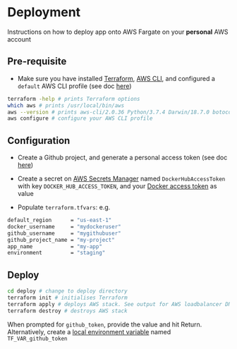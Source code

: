 # Deployment

Instructions on how to deploy app onto AWS Fargate on your **personal** AWS account

## Pre-requisite

-   Make sure you have installed [Terraform](https://learn.hashicorp.com/tutorials/terraform/install-cli), [AWS CLI](https://docs.aws.amazon.com/cli/latest/userguide/install-cliv2-mac.html#cliv2-mac-prereq), and configured a `default` AWS CLI profile (see doc [here](https://docs.aws.amazon.com/cli/latest/userguide/cli-configure-quickstart.html#cli-configure-quickstart-profiles))

```bash
terraform -help # prints Terraform options
which aws # prints /usr/local/bin/aws
aws --version # prints aws-cli/2.0.36 Python/3.7.4 Darwin/18.7.0 botocore/2.0.0
aws configure # configure your AWS CLI profile
```

## Configuration

-   Create a Github project, and generate a personal access token (see doc [here](https://docs.github.com/en/github/authenticating-to-github/creating-a-personal-access-token))

-   Create a secret on [AWS Secrets Manager](https://aws.amazon.com/secrets-manager/) named `DockerHubAccessToken` with key `DOCKER_HUB_ACCESS_TOKEN`, and your [Docker access token](https://docs.docker.com/docker-hub/access-tokens/) as value

*   Populate `terraform.tfvars`: e.g.

```bash
default_region      = "us-east-1"
docker_username     = "mydockeruser"
github_username     = "mygithubuser"
github_project_name = "my-project"
app_name            = "my-app"
environment         = "staging"
```

## Deploy

```bash
cd deploy # change to deploy directory
terraform init # initialises Terraform
terraform apply # deploys AWS stack. See output for AWS loadbalancer DNS name
terraform destroy # destroys AWS stack
```

When prompted for `github_token`, provide the value and hit Return. Alternatively, create a [local environment variable](https://www.terraform.io/docs/language/values/variables.html#environment-variables) named `TF_VAR_github_token`
